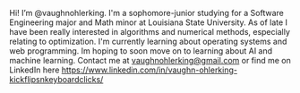 Hi! I’m @vaughnohlerking. I'm a sophomore-junior studying for a Software Engineering major and Math minor at Louisiana State University. As of late I have been really interested in algorithms and numerical methods, especially relating to optimization. I'm currently learning about operating systems and web programming. Im hoping to soon move on to learning about AI and machine learning.
Contact me at vaughnohlerking@gmail.com or find me on LinkedIn here https://www.linkedin.com/in/vaughn-ohlerking-kickflipsnkeyboardclicks/
